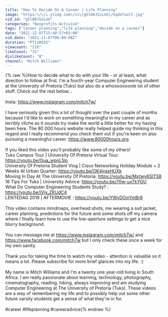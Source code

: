 ```yaml
---
title: "How To Decide On A Career | Life Planning"
image: "https:\/\/i.ytimg.com\/vi\/g5l88JSzLnU\/hqdefault.jpg"
vid_id: "g5l88JSzLnU"
categories: "Nonprofits-Activism"
tags: ["career planning","life planning","decide on a career"]
date: "2021-12-07T15:40:57+03:00"
vid_date: "2021-12-07T06:00:08Z"
duration: "PT11M25S"
viewcount: "218"
likeCount: "31"
dislikeCount: "0"
channel: "Mitch Williams"
---
```

{% raw %}How to decide what to do with your life - or at least, what direction to follow at first. I'm a fourth-year Computer Engineering student at the University of Pretoria (Tuks) but also do a whoooooooole lot of other stuff. Check out the rest below...<br /><br />Insta: <a rel="nofollow" target="blank" href="https://www.instagram.com/mitch7w/">https://www.instagram.com/mitch7w/</a><br /><br />I have seriously given this a lot of thought over the past couple of months because I'd like to work on something meaningful in my career and as terribly cliche as it sounds try make the world a little better for my having been here. The 80 000 hours website really helped guide my thinking in this regard and I really recommend you check them out if you're keen on also pursuing a meaningful career. <a rel="nofollow" target="blank" href="https://www.80000hours.org">https://www.80000hours.org</a><br /><br />If you liked this video you'll probably like some of my others!<br />Tuks Campus Tour | University Of Pretoria Virtual Tour: <a rel="nofollow" target="blank" href="https://youtu.be/Gua_wpnL5lo">https://youtu.be/Gua_wpnL5lo</a><br />University Of Pretoria Student Vlog | Cisco Networking Holiday Module + 2 Weeks At Urban Quarter: <a rel="nofollow" target="blank" href="https://youtu.be/OK4jrqxHUXk">https://youtu.be/OK4jrqxHUXk</a><br />Moving In Day At The University Of Pretoria: <a rel="nofollow" target="blank" href="https://youtu.be/Mxtwy6SlTS8">https://youtu.be/Mxtwy6SlTS8</a><br />16 Tips For Tuks | University Advice: <a rel="nofollow" target="blank" href="https://youtu.be/70w-uxTkYGU">https://youtu.be/70w-uxTkYGU</a><br />What Do Computer Engineering Students Study? : <a rel="nofollow" target="blank" href="https://youtu.be/iViy_ZKUdC4">https://youtu.be/iViy_ZKUdC4</a><br />LENTEDAG 2019 | AFTERMOVIE : <a rel="nofollow" target="blank" href="https://youtu.be/YWvDOqYmBr8">https://youtu.be/YWvDOqYmBr8</a><br /><br />This video contains mindmaps, overhead shots, me wearing a suit jacket, career planning, predictions for the future and some shots off my camera where I finally learn how to use the low-aperture settings to get a nice blurry background.<br /><br />You can message me at <a rel="nofollow" target="blank" href="https://www.instagram.com/mitch7w/">https://www.instagram.com/mitch7w/</a> and <a rel="nofollow" target="blank" href="https://www.facebook.com/mitch7w">https://www.facebook.com/mitch7w</a> but I only check these once a week for my own sanity.<br /><br />Thank you for taking the time to watch my video - attention is valuable so it means a lot. Please subscribe for more brief glances into my life. :)<br /><br />My name is Mitch Williams and I'm a twenty one year-old living in South Africa. I am really passionate about learning, technology, photography, cinematography, reading, hiking, always improving and am studying Computer Engineering at The University of Pretoria (Tuks). These videos are a way of remembering my life and to possibly help out some other future varsity students get a sense of what they're in for.<br /><br />#career #lifeplanning #careeradvice{% endraw %}
